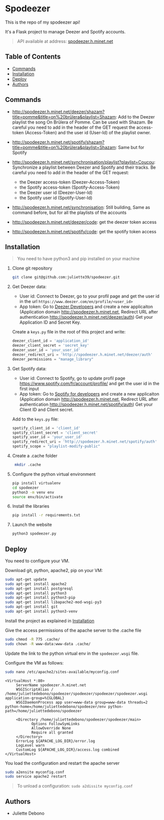 # Spodeezer

This is the repo of my spodeezer api!

It's a Flask project to manage Deezer and Spotify accounts.

> API available at address: [spodeezer.h.minet.net](http://spodeezer.h.minet.net)

## Table of Contents

- [Commands](#commands)
- [Installation](#installation)
- [Deploy](#deploy)
- [Authors](#authors)

## Commands

- http://spodeezer.h.minet.net/deezer/shazam?title=pomme&title=on%20brûlera&playlist=Shazam:
    Add to the Deezer playlist the song On Brûlera of Pomme. 
    Can be used with Shazam.
    Be careful you need to add in the header of the GET request the access-token (Access-Token) 
    and the user id (User-Id) of the playlist owner.
- http://spodeezer.h.minet.net/spotify/shazam?title=pomme&title=on%20brûlera&playlist=Shazam:
    Same but for Spotify
- http://spodeezer.h.minet.net/synchronisation/playlist?playlist=Coucou:
    Synchronize a playlist between Deezer and Spotify
    and their tracks.
    Be careful you need to add in the header of the GET request:
  - the Deezer access-token (Deezer-Access-Token)
  - the Spotify access-token (Spotify-Access-Token)
  - the Deezer user id (Deezer-User-Id)
  - the Spotify user id (Spotify-User-Id)

- http://spodeezer.h.minet.net/synchronisation: Still building,
    Same as command before, but for all the playlists of the accounts
- http://spodeezer.h.minet.net/deezer/code: get the deezer token access
- http://spodeezer.h.minet.net/spotify/code: get the spotify token access

## Installation

> You need to have python3 and pip installed on your machine

1. Clone git repository

    ```bash
    git clone git@github.com:juliette39/spodeezer.git
    ```

2. Get Deezer data:
   - User id: Connect to Deezer, go to your profil page and get the user id in the url `https://www.deezer.com/en/profile/<user_id>`
   - App token:
   Go to [Deezer Developers](https://developers.deezer.com/myapps) and create a new applicaiton 
   (Application domain http://spodeezer.h.minet.net, Redirect URL after authentication http://spodeezer.h.minet.net/deezer/auth)
   Get your Application ID and Secret Key.
   
   Create a `keys.py` file in the root of this project and write:

    ```py
    deezer_client_id = 'application_id'
    deezer_client_secret = 'secret_key'
    deezer_user_id = 'your_user_id'
    deezer_redirect_uri = 'http://spodeezer.h.minet.net/deezer/auth'
    deezer_permissions = "manage_library"
    ```

3. Get Spotify data:
   - User id: Connect to Spotify, go to update profil page https://www.spotify.com/fr/account/profile/ and get the user id in the first input
   - App token:
   Go to [Spotify for developers](https://developer.spotify.com/dashboard) and create a new applicaiton 
   (Application domain http://spodeezer.h.minet.net, Redirect URL after authentication http://spodeezer.h.minet.net/spotify/auth)
   Get your Client ID and Client secret.
   
   Add to the `keys.py` file:

    ```py
    spotify_client_id = 'client_id'
    spotify_client_secret = 'client_secret'
    spotify_user_id = 'your_user_id'
    spotify_redirect_uri = 'http://spodeezer.h.minet.net/spotify/auth'
    spotify_scope = "playlist-modify-public"
    ```

4. Create a .cache folder
    
   ```bash
    mkdir .cache
    ```

5. Configure the python virtual environment

    ```bash
    pip install virtualenv
    cd spodeezer
    python3 -m venv env
    source env/bin/activate
    ```
   
6. Install the libraries

    ```bash
    pip install -r requirements.txt
   ```

7. Launch the website

    ```bash
    python3 spodeezer.py
    ```

## Deploy

You need to configure your VM.

Download git, python, apache2, pip on your VM:
    
```bash
sudo apt-get update
sudo apt-get install apache2
sudo apt-get install postgresql
sudo apt-get install python3
sudo apt-get install python3-pip
sudo apt-get install libapache2-mod-wsgi-py3
sudo apt-get install git
sudo apt-get install python3-venv
```

Install the project as explained in [Installation](#installation)

Give the access permissions of the apache server to the .cache file

```bash
sudo chmod -R 775 .cache/
sudo chown -R www-data:www-data .cache/
```

Update the link to the python virtual env in the `spodeezer.wsgi` file.

Configure the VM as follows:

```bash
sudo nano /etc/apache2/sites-available/myconfig.conf
```

```
<VirtualHost *:80>
     ServerName spodeezer.h.minet.net
     WSGIScriptAlias / /home/juliettedebono/spodeezer/spodeezer/spodeezer/spodeezer.wsgi application-group=%{GLOBAL}
     WSGIDaemonProcess app user=www-data group=www-data threads=2 python-home=/home/juliettedebono/spodeezer/env python-path=/home/juliettedebono/spodeezer

     <Directory /home/juliettedebono/spodeezer/spodeezer/main>
            Options FollowSymLinks
            AllowOverride None
            Require all granted
     </Directory>
     ErrorLog ${APACHE_LOG_DIR}/error.log
     LogLevel warn
     CustomLog ${APACHE_LOG_DIR}/access.log combined
</VirtualHost>
```

You load the configuration and restart the apache server
```bash
sudo a2ensite myconfig.conf
sudo service apache2 restart
```

> To unload a configuration: `sudo a2dissite myconfig.conf`

## Authors

- Juliette Debono
